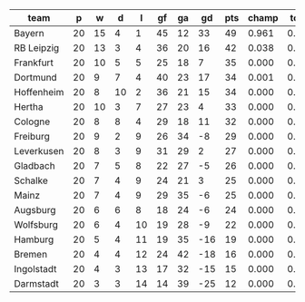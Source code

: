 |    team    | p  | w  | d  | l  | gf | ga | gd  | pts | champ | top2  | top3  | top4  |  5-7  | bot4  | bot3  | bot2  |
|------------|----|----|----|----|----|----|-----|-----|-------|-------|-------|-------|-------|-------|-------|-------|
| Bayern     | 20 | 15 |  4 |  1 | 45 | 12 |  33 |  49 | 0.961 | 0.998 | 0.999 | 1.000 | 0.000 | 0.000 | 0.000 | 0.000|
| RB Leipzig | 20 | 13 |  3 |  4 | 36 | 20 |  16 |  42 | 0.038 | 0.729 | 0.897 | 0.958 | 0.040 | 0.000 | 0.000 | 0.000|
| Frankfurt  | 20 | 10 |  5 |  5 | 25 | 18 |   7 |  35 | 0.000 | 0.056 | 0.223 | 0.421 | 0.456 | 0.000 | 0.000 | 0.000|
| Dortmund   | 20 |  9 |  7 |  4 | 40 | 23 |  17 |  34 | 0.001 | 0.103 | 0.365 | 0.583 | 0.342 | 0.000 | 0.000 | 0.000|
| Hoffenheim | 20 |  8 | 10 |  2 | 36 | 21 |  15 |  34 | 0.000 | 0.071 | 0.289 | 0.504 | 0.394 | 0.000 | 0.000 | 0.000|
| Hertha     | 20 | 10 |  3 |  7 | 27 | 23 |   4 |  33 | 0.000 | 0.021 | 0.098 | 0.213 | 0.490 | 0.000 | 0.000 | 0.000|
| Cologne    | 20 |  8 |  8 |  4 | 29 | 18 |  11 |  32 | 0.000 | 0.019 | 0.103 | 0.227 | 0.496 | 0.000 | 0.000 | 0.000|
| Freiburg   | 20 |  9 |  2 |  9 | 26 | 34 |  -8 |  29 | 0.000 | 0.001 | 0.005 | 0.018 | 0.138 | 0.025 | 0.005 | 0.001|
| Leverkusen | 20 |  8 |  3 |  9 | 31 | 29 |   2 |  27 | 0.000 | 0.002 | 0.011 | 0.034 | 0.230 | 0.010 | 0.002 | 0.000|
| Gladbach   | 20 |  7 |  5 |  8 | 22 | 27 |  -5 |  26 | 0.000 | 0.000 | 0.001 | 0.007 | 0.086 | 0.048 | 0.015 | 0.002|
| Schalke    | 20 |  7 |  4 |  9 | 24 | 21 |   3 |  25 | 0.000 | 0.001 | 0.009 | 0.033 | 0.247 | 0.011 | 0.002 | 0.001|
| Mainz      | 20 |  7 |  4 |  9 | 29 | 35 |  -6 |  25 | 0.000 | 0.000 | 0.001 | 0.003 | 0.052 | 0.091 | 0.029 | 0.007|
| Augsburg   | 20 |  6 |  6 |  8 | 18 | 24 |  -6 |  24 | 0.000 | 0.000 | 0.000 | 0.001 | 0.020 | 0.152 | 0.053 | 0.013|
| Wolfsburg  | 20 |  6 |  4 | 10 | 19 | 28 |  -9 |  22 | 0.000 | 0.000 | 0.000 | 0.000 | 0.007 | 0.301 | 0.125 | 0.038|
| Hamburg    | 20 |  5 |  4 | 11 | 19 | 35 | -16 |  19 | 0.000 | 0.000 | 0.000 | 0.000 | 0.002 | 0.590 | 0.320 | 0.127|
| Bremen     | 20 |  4 |  4 | 12 | 24 | 42 | -18 |  16 | 0.000 | 0.000 | 0.000 | 0.000 | 0.000 | 0.903 | 0.766 | 0.503|
| Ingolstadt | 20 |  4 |  3 | 13 | 17 | 32 | -15 |  15 | 0.000 | 0.000 | 0.000 | 0.000 | 0.000 | 0.877 | 0.718 | 0.422|
| Darmstadt  | 20 |  3 |  3 | 14 | 14 | 39 | -25 |  12 | 0.000 | 0.000 | 0.000 | 0.000 | 0.000 | 0.991 | 0.965 | 0.886|
